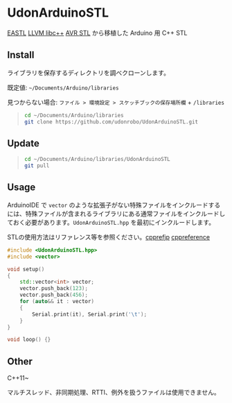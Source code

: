 # UdonArduinoSTL

[EASTL](https://github.com/electronicarts/EASTL) [LLVM libc++](https://github.com/llvm/llvm-project/tree/main/libcxx/include) [AVR STL](https://andybrown.me.uk/2011/01/15/the-standard-template-library-stl-for-avr-with-c-streams/) から移植した Arduino 用 C++ STL

## Install

ライブラリを保存するディレクトリを調べクローンします。

既定値: `~/Documents/Arduino/libraries`

見つからない場合: `ファイル > 環境設定 > スケッチブックの保存場所欄` + `/libraries`

> ```sh
> cd ~/Documents/Arduino/libraries
> git clone https://github.com/udonrobo/UdonArduinoSTL.git
> ```

## Update

> ```sh
> cd ~/Documents/Arduino/libraries/UdonArduinoSTL
> git pull
> ```

## Usage

ArduinoIDE で `vector` のような拡張子がない特殊ファイルをインクルードするには、特殊ファイルが含まれるライブラリにある通常ファイルをインクルードしておく必要があります。`UdonArduinoSTL.hpp` を最初にインクルードします。

STLの使用方法はリファレンス等を参照ください。[cpprefjp](https://cpprefjp.github.io/reference.html) [cppreference](https://en.cppreference.com/w/)

```cpp
#include <UdonArduinoSTL.hpp>
#include <vector>

void setup()
{
    std::vector<int> vector;
    vector.push_back(123);
    vector.push_back(456);
    for (auto&& it : vector)
    {
        Serial.print(it), Serial.print('\t');
    }
}

void loop() {}
```

## Other

C++11~

マルチスレッド、非同期処理、RTTI、例外を扱うファイルは使用できません。